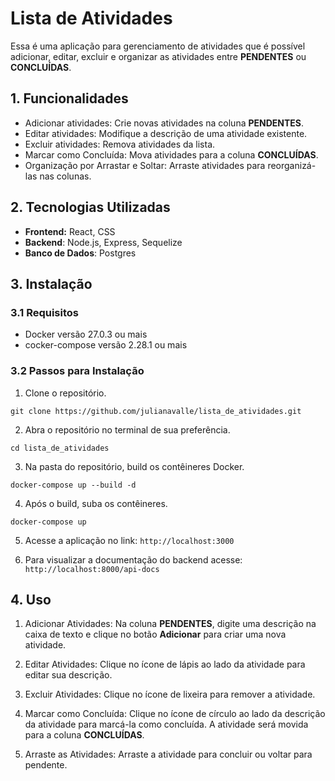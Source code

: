 # Lista de Atividades

Essa é uma aplicação para gerenciamento de atividades que é possível adicionar, editar, excluir e organizar as atividades entre <b>PENDENTES</b> ou <b>CONCLUÍDAS</b>.

## 1. Funcionalidades
- Adicionar atividades: Crie novas atividades na coluna <b>PENDENTES</b>.
- Editar atividades: Modifique a descrição de uma atividade existente.
- Excluir atividades: Remova atividades da lista.
- Marcar como Concluída: Mova atividades para a coluna <b>CONCLUÍDAS</b>.
- Organização por Arrastar e Soltar: Arraste atividades para reorganizá-las nas colunas.

## 2. Tecnologias Utilizadas
- <b>Frontend:</b> React, CSS
- <b>Backend</b>: Node.js, Express, Sequelize
- <b>Banco de Dados</b>: Postgres

## 3. Instalação
### 3.1 Requisitos
- Docker versão 27.0.3 ou mais
- cocker-compose versão 2.28.1 ou mais

### 3.2 Passos para Instalação
1. Clone o repositório.

```
git clone https://github.com/julianavalle/lista_de_atividades.git
```

2. Abra o repositório no terminal de sua preferência.

```
cd lista_de_atividades
```

3. Na pasta do repositório, build os contêineres Docker.
```
docker-compose up --build -d
```

4. Após o build, suba os contêineres.
```
docker-compose up
```

5. Acesse a aplicação no link:
```http://localhost:3000```

6. Para visualizar a documentação do backend acesse: ```http://localhost:8000/api-docs```

## 4. Uso
1. Adicionar Atividades: Na coluna <b>PENDENTES</b>, digite uma descrição na caixa de texto e clique no botão <b>Adicionar</b> para criar uma nova atividade.

2. Editar Atividades: Clique no ícone de lápis ao lado da atividade para editar sua descrição.

3. Excluir Atividades: Clique no ícone de lixeira para remover a atividade.

4. Marcar como Concluída: Clique no ícone de círculo ao lado da descrição da atividade para marcá-la como concluída. A atividade será movida para a coluna <b>CONCLUÍDAS</b>.

5. Arraste as Atividades: Arraste a atividade para concluir ou voltar para pendente.
